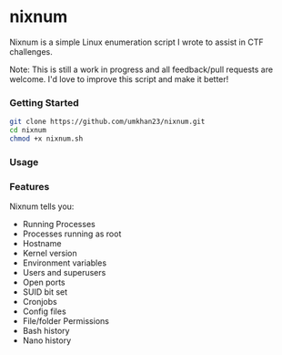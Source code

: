 # nixnum
Nixnum is a simple Linux enumeration script I wrote to assist in CTF challenges.  

Note: This is still a work in progress and all feedback/pull requests are welcome. I'd love to improve this script and make it better!

### Getting Started
```bash
git clone https://github.com/umkhan23/nixnum.git
cd nixnum
chmod +x nixnum.sh
```

### Usage

### Features
Nixnum tells you:
* Running Processes
* Processes running as root
* Hostname
* Kernel version
* Environment variables
* Users and superusers
* Open ports
* SUID bit set
* Cronjobs
* Config files
* File/folder Permissions
* Bash history
* Nano history

